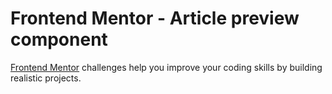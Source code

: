 # Frontend Mentor - Article preview component

[Frontend Mentor](https://www.frontendmentor.io) challenges help you improve your coding skills by building realistic projects.

